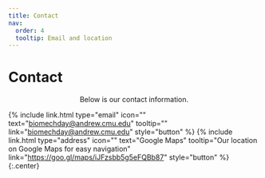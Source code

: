 ```yaml
---
title: Contact
nav:
  order: 4
  tooltip: Email and location
---
```


# <i class="fas fa-envelope"></i>Contact

<p style="text-align:center">Below is our contact information.</p>

{%
  include link.html
  type="email"
  icon=""
  text="biomechday@andrew.cmu.edu"
  tooltip=""
  link="biomechday@andrew.cmu.edu"
  style="button"
%}
{%
  include link.html
  type="address"
  icon=""
  text="Google Maps"
  tooltip="Our location on Google Maps for easy navigation"
  link="https://goo.gl/maps/iJFzsbb5g5eFQBb87"
  style="button"
%}
{:.center}

<!-- {% include section.html %} -->

<!-- ### <i class="fas fa-mail-bulk"></i>Mailing Address

That St & The Other St  
Porters Lake, NS B3E 1H3  
Canada
{:.center}

{% capture col1 %}
{%
  include figure.html
  image="images/photo.jpg"
  caption="The Center for Wit and Sagacity"
%}
{% endcapture %}
{% capture col2 %}
{%
  include figure.html
  image="images/photo.jpg"
  caption="Department of Metaphor"
%}
{% endcapture %}
{% include two-col.html col1=col1 col2=col2 %} -->
